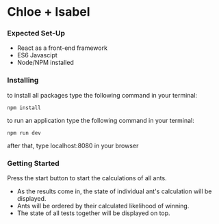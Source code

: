 # Chloe + Isabel


### Expected Set-Up

* React as a front-end framework
* ES6 Javascipt 
* Node/NPM installed

### Installing

to install all packages type the following command in your terminal:

```
npm install
```
to run an application type the following command in your terminal:

```
npm run dev
```
after that, type localhost:8080 in your browser 


### Getting Started

Press the start button to start the calculations of all ants.
* As the results come in, the state of individual ant's calculation will be displayed.
* Ants will be ordered by their calculated likelihood of winning.
* The state of all tests together will be displayed on top.




